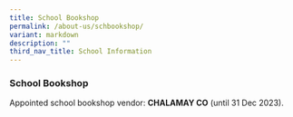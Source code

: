 ```yaml
---
title: School Bookshop
permalink: /about-us/schbookshop/
variant: markdown
description: ""
third_nav_title: School Information
---
```

### School Bookshop

Appointed school bookshop vendor: **CHALAMAY CO** (until 31 Dec 2023).

